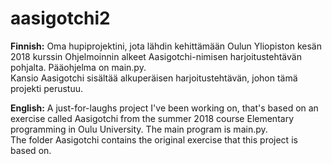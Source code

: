 # aasigotchi2
<b>Finnish:</b> Oma hupiprojektini, jota lähdin kehittämään Oulun Yliopiston kesän 2018 kurssin Ohjelmoinnin alkeet Aasigotchi-nimisen harjoitustehtävän pohjalta. Pääohjelma on main.py.<br>
Kansio Aasigotchi sisältää alkuperäisen harjoitustehtävän, johon tämä projekti perustuu.

<b>English:</b> A just-for-laughs project I've been working on, that's based on an exercise called Aasigotchi from the summer 2018 course Elementary programming in Oulu University. The main program is main.py.<br>
The folder Aasigotchi contains the original exercise that this project is based on.
